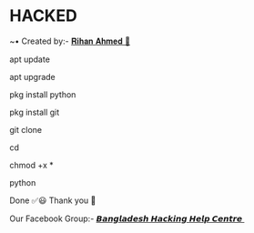 # HACKED


<!DOCTYPE html>
<html>
</head>
<body>
<P>      ~• Created by:- <a href="https://m.me/white.hat.hacker.Rihan" target="_blank"> 𝐑𝐢𝐡𝐚𝐧 𝐀𝐡𝐦𝐞𝐝 🔰 </a>
</body>
</html>


apt update

apt upgrade

pkg install python

pkg install git

git clone 

cd 

chmod +x *

python 

Done ✅😃 Thank you 💓

<!DOCTYPE html>
<html>
</head>
<body>
<P> Our Facebook Group:- <a href="https://facebook.com/groups/3749151271810746/" target="_blank"> 𝘽𝙖𝙣𝙜𝙡𝙖𝙙𝙚𝙨𝙝 𝙃𝙖𝙘𝙠𝙞𝙣𝙜 𝙃𝙚𝙡𝙥 𝘾𝙚𝙣𝙩𝙧𝙚 </a>
</body>
</html>



<!DOCTYPE html>
<html>
<head>
<body>
   <img src="" />
</body>
</html>

